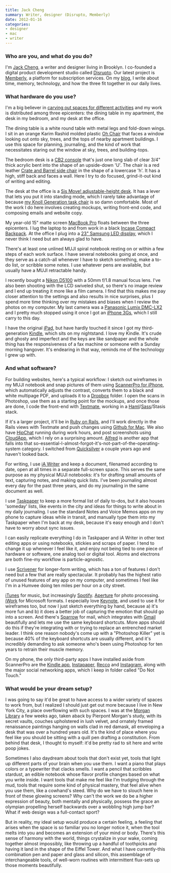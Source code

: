 ```yaml
---
title: Jack Cheng
summary: Writer, designer (Disrupto, Memberly)
date: 2012-01-16
categories:
- designer
- mac
- writer
---
```


### Who are you, and what do you do?

I'm [Jack Cheng](http://jackcheng.com/ "Jack's website."), a writer and designer living in Brooklyn. I co-founded a digital product development studio called [Disrupto](http://disrupto.com/ "Jack's development studio"). Our latest project is [Memberly](http://member.ly/ "A subscription service platform."), a platform for subscription services. On my [blog](http://blog.jackcheng.com/ "Jack's weblog."), I write about time, memory, technology, and how the three fit together in our daily lives.

### What hardware do you use?

I'm a big believer in [carving out spaces for different activities](http://www.alistapart.com/articles/habit-fields/ "Jack's ALA article on habit fields.") and my work is distributed among three epicenters: the dining table in my apartment, the desk in my bedroom, and my desk at the office.

The dining table is a white round table with metal legs and fold-down wings. I sit in an orange Karim Rashid molded plastic [Oh Chair][oh-chair] that faces a window looking out onto sky, trees, and the tops of nearby apartment buildings. I use this space for planning, journaling, and the kind of work that necessitates staring out the window at sky, trees, and building-tops.

The bedroom desk is a [CB2 console][peekaboo-clear-console] that's just one long slab of clear 3/4" thick acrylic bent into the shape of an upside-down 'U'. The chair is a red leather [Crate and Barrel side chair][folio-cherry] in the shape of a lowercase 'h'. It has a high, stiff back and faces a wall. Here I try to do focused, grind-it-out kind of writing and editing.

The desk at the office is a [Sis Move! adjustable-height desk][move]. It has a lever that lets you put it into standing mode, which I rarely take advantage of because [my Knoll Generation task chair][generation] is so damn comfortable. Most of the work I do here involves creating mockups, writing front-end code, and composing emails and website copy.

My year-old 15" matte screen [MacBook Pro][macbook-pro] floats between the three epicenters. I lug the laptop to and from work in a black [Incase Compact Backpack][nylon-compact-backpack]. At the office I plug into a [23" Samsung LED display][px2370], which I never think I need but am always glad to have.

There's at least one unlined MUJI spiral notebook resting on or within a few steps of each work surface. I have several notebooks going at once, and they serve as a catch-all whenever I have to sketch something, make a to-do list, or scribble some notes. I use whatever pens are available, but usually have a MUJI retractable handy.

I recently bought a [Nikon D5100][d5100] with a 50mm f/1.8 manual focus lens. I've also been shooting with the LCD swiveled shut, so there's no image review and I end up treating it more like a film camera. I find that this makes me pay closer attention to the settings and also results in nice surprises, plus I spend more time thinking over my mistakes and biases when I review the photos on my computer. My last camera was a [Panasonic Lumix DMC-LX2][lumix-dmc-lx2] and I pretty much stopped using it once I got an [iPhone 3Gs][iphone-3gs], which I still carry to this day.

I have the original [iPad][], but have hardly touched it since I got my third-generation [Kindle][], which sits on my nightstand. I love my Kindle. It's crude and ghosty and imperfect and the keys are like sandpaper and the whole thing has the responsiveness of a fax machine or someone with a Sunday morning hangover. It's endearing in that way, reminds me of the technology I grew up with.

### And what software?

For building websites, here's a typical workflow: I sketch out wireframes in my MUJI notebook and snap pictures of them using [ScannerPro for iPhone][scanner-pro-ios], which automatically adjusts the contrast, converts them to a black and white multipage PDF, and uploads it to a [Dropbox][] folder. I open the scans in Photoshop, use them as a starting point for the mockups, and once those are done, I code the front-end with [Textmate][], working in a [Haml][]/[Sass][]/Stasis stack.

If it's a larger project, it'll be in [Ruby on Rails][rails], and I'll work directly in the Rails views with Textmate and push changes using [Github for Mac][github-mac]. We also have [HipChat][] running during work hours, and post screenshots using [CloudApp][], which I rely on a surprising amount. [Alfred][] is another app that falls into that so-essential-I-almost-forgot-it's-not-part-of-the-operating-system category. I switched from [Quicksilver][] a couple years ago and haven't looked back.

For writing, I use [iA Writer][ia-writer] and keep a document, filenamed according to date, open at all times in a separate full-screen space. This serves the same purpose as my physical MUJI notebooks: it's for drafting small amounts of text, capturing notes, and making quick lists. I've been journaling almost every day for the past three years, and do my journaling in the same document as well.

I use [Taskpaper][] to keep a more formal list of daily to-dos, but it also houses 'someday' lists, like events in the city and ideas for things to write about in my daily journaling. I use the standard Notes and Voice Memos apps on my phone to capture ideas while in transit, and manually type them into my Taskpaper when I'm back at my desk, because it's easy enough and I don't have to worry about sync issues.

I can easily replicate everything I do in Taskpaper and iA Writer in other text editing apps or using notebooks, stickies and scraps of paper. I tend to change it up whenever I feel like it, and enjoy not being tied to one piece of hardware or software, one analog tool or digital tool. Atoms and electrons are both fine-my workflow is particle-agnostic.

I use [Scrivener][] for longer-form writing, which has a ton of features I don't need but a few that are really spectacular. It probably has the highest ratio of unused features of any app on my computer, and sometimes I feel like I'm in a Humvee doing ten miles per hour on a city street.

[iTunes][] for music, but increasingly [Spotify][]. [Aperture][] for photo processing. [iWork][] for Microsoft formats. I especially love [Keynote][], and used to use it for wireframes too, but now I just sketch everything by hand, because a) it's more fun and b) it does a better job of capturing the emotion that should go into a screen. And there's [Sparrow][] for mail, which integrates with [Gmail][] beautifully and lets me use the same keyboard shortcuts. More apps should do this if they're integrating with or trying to replace an entrenched market leader. I think one reason nobody's come up with a "Photoshop Killer" yet is because 40% of the keyboard shortcuts are usually different, and it's incredibly demanding to ask someone who's been using Photoshop for ten years to retrain their muscle memory.

On my phone, the only third-party apps I have installed aside from ScannerPro are the [Kindle app][kindle-ios], [Instapaper][instapaper-ios], [Recco][recco-ios] and [Instagram][instagram-ios], along with the major social networking apps, which I keep in folder called "Do Not Touch."

### What would be your dream setup?

I was going to say it'd be great to have access to a wider variety of spaces to work from, but I realized I should just get out more because I live in New York City, a place overflowing with such spaces. I was at the [Morgan Library](http://themorgan.org/home.asp "The Morgan Library and Museum in New York.") a few weeks ago, taken aback by Pierpont Morgan's study, with its secret vaults, couches upholstered in lush velvet, and ornately framed renaissance paintings hanging on walls clad in red damask, all enveloping a desk that was over a hundred years old. It's the kind of place where you feel like you should be sitting with a quill pen drafting a constitution. From behind that desk, I thought to myself: it'd be pretty rad to sit here and write poop jokes.

Sometimes I also daydream about tools that don't exist yet, tools that light up different parts of your brain when you use them. I want a piano that plays colors or a typewriter that clacks smells. I want a pencil that scribbles stardust, an edible notebook whose flavor profile changes based on what you write inside. I want tools that make me feel like I'm trudging through the mud, tools that require some kind of physical mastery, that feel alive when you use them, like a cowhand's steed. Why do we have to slouch here in front of these glowing screens? Why can't the work we do be a higher expression of beauty, both mentally and physically, possess the grace an olympian propelling herself backwards over a wobbling high jump bar? What if web design was a full-contact sport?

But in reality, my ideal setup would produce a certain feeling, a feeling that arises when the space is so familiar you no longer notice it, when the tool melts into you and becomes an extension of your mind or body. There's this sense of harmony with the world, things crystalize in your wake, coming together almost impossibly, like throwing up a handful of toothpicks and having it land in the shape of the Eiffel Tower. And what I have currently-this combination pen and paper and glass and silicon, this assemblage of interchangeable tools, of well-worn routines with intermittent flux-sets up those moments beautifully.

[alfred]: https://www.alfredapp.com/ "A launcher app for the Mac."
[aperture]: https://en.wikipedia.org/wiki/Aperture_(software) "Photo editing and management software for Mac OS X."
[cloudapp]: https://zight.com/ "A cloud-based file sharing menubar app for Mac OS X."
[d5100]: https://www.nikonusa.com/en/nikon-products/product/dslr-cameras/d5100.html "A 16.2 megapixel DSLR."
[dropbox]: https://www.dropbox.com/ "Online syncing and storage."
[folio-cherry]: http://web.archive.org/web/20140813095308/http://www.crateandbarrel.com:80/folio-cherry-bonded-leather-side-chair/s233021 "A chair."
[generation]: https://www.knoll.com/product/generation-by-knoll "A chair."
[github-mac]: https://desktop.github.com/ "A client for the versioning control service."
[gmail]: https://mail.google.com/mail/u/0/ "Web-based email."
[haml]: https://haml.info/ "A markup syntax that generates HTML."
[hipchat]: http://web.archive.org/web/20170905004635/https://www.hipchat.com/ "A hosted IM and file service."
[ia-writer]: https://ia.net/topics/ia-writer-for-mac "A full-screen writing tool for the Mac."
[instagram-ios]: https://apps.apple.com/us/app/instagram/id389801252 "A photo taking/sharing app."
[instapaper-ios]: http://web.archive.org/web/20221221083204/https://www.instapaper.com/iphone "An iPhone app for reading Instapaper saved pages."
[ipad]: https://www.apple.com/ipad/ "A tablet device."
[iphone-3gs]: https://en.wikipedia.org/wiki/IPhone_3GS "A 3 megapixel smartphone."
[itunes]: https://www.apple.com/itunes/ "A jukebox application and online store."
[iwork]: https://en.wikipedia.org/wiki/IWork "An office suite for the Mac."
[keynote]: https://www.apple.com/keynote/ "Presentation software for the Mac."
[kindle-ios]: https://apps.apple.com/gb/app/kindle/id302584613 "An iPhone app for accessing Kindle content from Amazon."
[kindle]: http://web.archive.org/web/20230315012831/http://www.amazon.com/Kindle-Ereader-ebook-reader/dp/B007HCCNJU/ "A digital book reader."
[lumix-dmc-lx2]: http://web.archive.org/web/20210411025144/http://www.amazon.com/Panasonic-DMC-LX2K-Digital-Optical-Stabilized/dp/B000GHULTM/ "A 10.2 megapixel digital camera."
[macbook-pro]: https://www.apple.com/macbook-pro/ "A laptop."
[move]: https://www.hatcollective.com/index.cfm/fuseaction/products.productDetail/catID/135/productID/185/index.htm "A table."
[nylon-compact-backpack]: http://web.archive.org/web/20190508141959/https://www.amazon.com/Incase-Compact-Backpack-MacBook-CL55421/dp/B0081AKG7S "A backpack designed for laptops."
[oh-chair]: http://web.archive.org/web/20190508141846/https://www.amazon.com/Umbra-Polypropylene-White-Studio-Chair/dp/B00EV5ASVQ/ "A chair."
[peekaboo-clear-console]: https://www.cb2.com/peekaboo-38-acrylic-console-table/f700 "A transparent console."
[px2370]: http://www.samsung.com/us/computer/monitors/LS23WHUKFK/ZA/ "A 23 inch LCD monitor."
[quicksilver]: https://qsapp.com/ "A data manipulator and launcher for the Mac."
[rails]: https://rubyonrails.org/ "A Ruby-based web framework."
[recco-ios]: http://web.archive.org/web/20211216142345/http://myrecco.com/ "A recommendations network for iOS."
[sass]: https://sass-lang.com/ "A syntax wrapper for CSS."
[scanner-pro-ios]: https://apps.apple.com/app/scanner-pro-by-readdle/id333710667 "An app that uses the phone's camera as a scanner."
[scrivener]: http://www.literatureandlatte.com/scrivener.php "A Mac text editor aimed at writers."
[sparrow]: http://www.gmail.com/intl/en/mail/help/sparrow.html "A mail client for the Mac with a funky UI."
[spotify]: https://open.spotify.com/__noul__?pfhp=2c2ccb58-8a92-4713-a1c0-8b43b3090b49 "A music streaming service."
[taskpaper]: https://www.hogbaysoftware.com/products/taskpaper "A simple task/to do list application for the Mac."
[textmate]: https://macromates.com/ "A text editor for the Mac."
